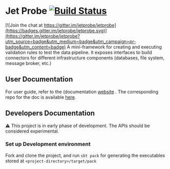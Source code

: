 # Jet Probe [![Build Status](https://travis-ci.org/jetprobe/jetprobe.svg?branch=master)](https://travis-ci.org/jetprobe/jetprobe)

[![Join the chat at https://gitter.im/jetprobe/jetprobe](https://badges.gitter.im/jetprobe/jetprobe.svg)](https://gitter.im/jetprobe/jetprobe?utm_source=badge&utm_medium=badge&utm_campaign=pr-badge&utm_content=badge)
A mini-framework for creating and executing validation rules to test the data pipeline. It exposes interfaces to build connectors for
different infrastructure components (databases, file system, message broker, etc.)

## User Documentation
For user guide, refer to the (documentation [website](https://jetprobe.com) . The corresponding repo for the doc is available
[here](https://github.com/jetprobe/jetprobe-docs).

## Developers Documentation
:warning: This project is in early phase of development. The APIs should be considered experimental.

### Set up Development environment
Fork and clone the project, and run `sbt pack` for generating the executables stored at `<project-directory>/target/pack` 

